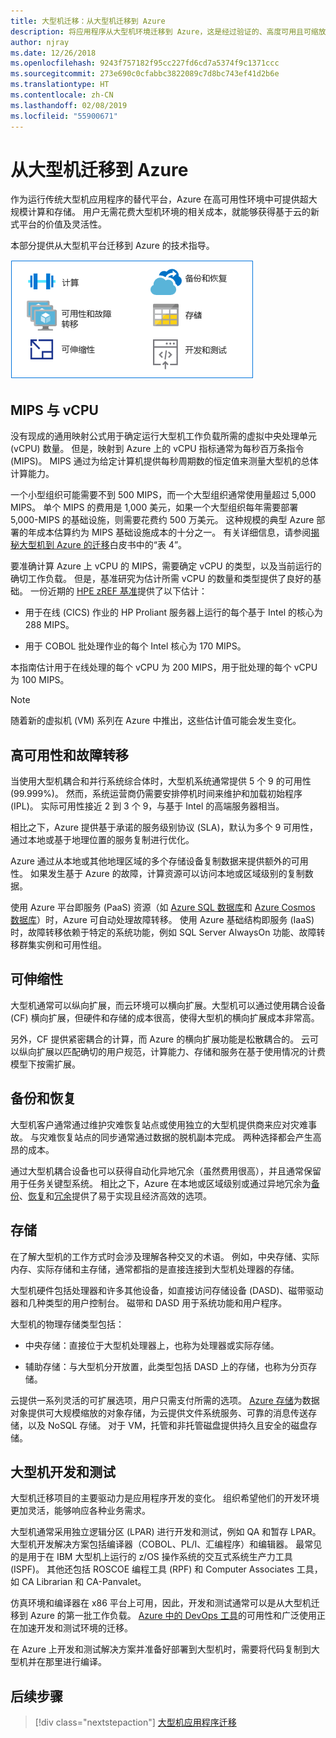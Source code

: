 ```yaml
---
title: 大型机迁移：从大型机迁移到 Azure
description: 将应用程序从大型机环境迁移到 Azure，这是经过验证的、高度可用且可缩放的基础结构，适用于当前在大型机上运行的系统。
author: njray
ms.date: 12/26/2018
ms.openlocfilehash: 9243f757182f95cc227fd6cd7a5374f9c1371ccc
ms.sourcegitcommit: 273e690c0cfabbc3822089c7d8bc743ef41d2b6e
ms.translationtype: HT
ms.contentlocale: zh-CN
ms.lasthandoff: 02/08/2019
ms.locfileid: "55900671"
---
```

# <a name="make-the-switch-from-mainframes-to-azure"></a>从大型机迁移到 Azure

作为运行传统大型机应用程序的替代平台，Azure 在高可用性环境中可提供超大规模计算和存储。 用户无需花费大型机环境的相关成本，就能够获得基于云的新式平台的价值及灵活性。

本部分提供从大型机平台迁移到 Azure 的技术指导。

![大型机和 Azure](../../_images/mainframe-migration/make-the-switch.png)

## <a name="mips-vs-vcpus"></a>MIPS 与 vCPU

没有现成的通用映射公式用于确定运行大型机工作负载所需的虚拟中央处理单元 (vCPU) 数量。 但是，映射到 Azure 上的 vCPU 指标通常为每秒百万条指令 (MIPS)。 MIPS 通过为给定计算机提供每秒周期数的恒定值来测量大型机的总体计算能力。

一个小型组织可能需要不到 500 MIPS，而一个大型组织通常使用量超过 5,000 MIPS。 单个 MIPS 的费用是 1,000 美元，如果一个大型组织每年需要部署 5,000-MIPS 的基础设施，则需要花费约 500 万美元。 这种规模的典型 Azure 部署的年成本估算约为 MIPS 基础设施成本的十分之一。 有关详细信息，请参阅[揭秘大型机到 Azure 的迁移](https://azure.microsoft.com/resources/demystifying-mainframe-to-azure-migration)白皮书中的“表 4”。

要准确计算 Azure 上 vCPU 的 MIPS，需要确定 vCPU 的类型，以及当前运行的确切工作负载。 但是，基准研究为估计所需 vCPU 的数量和类型提供了良好的基础。 一份近期的 [HPE zREF 基准](https://h20195.www2.hpe.com/v2/getpdf.aspx/4aa4-2452enw.pdf)提供了以下估计：

- 用于在线 (CICS) 作业的 HP Proliant 服务器上运行的每个基于 Intel 的核心为 288 MIPS。

- 用于 COBOL 批处理作业的每个 Intel 核心为 170 MIPS。

本指南估计用于在线处理的每个 vCPU 为 200 MIPS，用于批处理的每个 vCPU 为 100 MIPS。

> [!NOTE]
> 随着新的虚拟机 (VM) 系列在 Azure 中推出，这些估计值可能会发生变化。

## <a name="high-availability-and-failover"></a>高可用性和故障转移

当使用大型机耦合和并行系统综合体时，大型机系统通常提供 5 个 9 的可用性 (99.999%)。 然而，系统运营商仍需要安排停机时间来维护和加载初始程序 (IPL)。 实际可用性接近 2 到 3 个 9，与基于 Intel 的高端服务器相当。

相比之下，Azure 提供基于承诺的服务级别协议 (SLA)，默认为多个 9 可用性，通过本地或基于地理位置的服务复制进行优化。

Azure 通过从本地或其他地理区域的多个存储设备复制数据来提供额外的可用性。 如果发生基于 Azure 的故障，计算资源可以访问本地或区域级别的复制数据。

使用 Azure 平台即服务 (PaaS) 资源（如 [Azure SQL 数据库](/azure/sql-database/sql-database-technical-overview)和 [Azure Cosmos 数据库](/azure/cosmos-db/introduction)）时，Azure 可自动处理故障转移。 使用 Azure 基础结构即服务 (IaaS) 时，故障转移依赖于特定的系统功能，例如 SQL Server AlwaysOn 功能、故障转移群集实例和可用性组。

## <a name="scalability"></a>可伸缩性

大型机通常可以纵向扩展，而云环境可以横向扩展。大型机可以通过使用耦合设备 (CF) 横向扩展，但硬件和存储的成本很高，使得大型机的横向扩展成本非常高。

另外，CF 提供紧密耦合的计算，而 Azure 的横向扩展功能是松散耦合的。 云可以纵向扩展以匹配确切的用户规范，计算能力、存储和服务在基于使用情况的计费模型下按需扩展。

## <a name="backup-and-recovery"></a>备份和恢复

大型机客户通常通过维护灾难恢复站点或使用独立的大型机提供商来应对灾难事故。 与灾难恢复站点的同步通常通过数据的脱机副本完成。 两种选择都会产生高昂的成本。

通过大型机耦合设备也可以获得自动化异地冗余（虽然费用很高），并且通常保留用于任务关键型系统。 相比之下，Azure 在本地或区域级别或通过异地冗余为[备份](/azure/backup/backup-introduction-to-azure-backup)、[恢复](/azure/site-recovery/site-recovery-overview)和[冗余](/azure/storage/common/storage-redundancy)提供了易于实现且经济高效的选项。

## <a name="storage"></a>存储

在了解大型机的工作方式时会涉及理解各种交叉的术语。 例如，中央存储、实际内存、实际存储和主存储，通常都指的是直接连接到大型机处理器的存储。

大型机硬件包括处理器和许多其他设备，如直接访问存储设备 (DASD)、磁带驱动器和几种类型的用户控制台。 磁带和 DASD 用于系统功能和用户程序。

大型机的物理存储类型包括：

- 中央存储：直接位于大型机处理器上，也称为处理器或实际存储。

- 辅助存储：与大型机分开放置，此类型包括 DASD 上的存储，也称为分页存储。

云提供一系列灵活的可扩展选项，用户只需支付所需的选项。 [Azure 存储](/azure/storage/common/storage-introduction)为数据对象提供可大规模缩放的对象存储，为云提供文件系统服务、可靠的消息传送存储，以及 NoSQL 存储。 对于 VM，托管和非托管磁盘提供持久且安全的磁盘存储。

## <a name="mainframe-development-and-testing"></a>大型机开发和测试

大型机迁移项目的主要驱动力是应用程序开发的变化。 组织希望他们的开发环境更加灵活，能够响应各种业务需求。

大型机通常采用独立逻辑分区 (LPAR) 进行开发和测试，例如 QA 和暂存 LPAR。 大型机开发解决方案包括编译器（COBOL、PL/I、汇编程序）和编辑器。 最常见的是用于在 IBM 大型机上运行的 z/OS 操作系统的交互式系统生产力工具 (ISPF)。 其他还包括 ROSCOE 编程工具 (RPF) 和 Computer Associates 工具，如 CA Librarian 和 CA-Panvalet。

仿真环境和编译器在 x86 平台上可用，因此，开发和测试通常可以是从大型机迁移到 Azure 的第一批工作负载。 [Azure 中的 DevOps 工具](https://azure.microsoft.com/solutions/devops/)的可用性和广泛使用正在加速开发和测试环境的迁移。

在 Azure 上开发和测试解决方案并准备好部署到大型机时，需要将代码复制到大型机并在那里进行编译。

## <a name="next-steps"></a>后续步骤

> [!div class="nextstepaction"]
> [大型机应用程序迁移](application-strategies.md)

